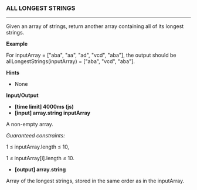 ### ALL LONGEST STRINGS
---
Given an array of strings, return another array containing all of its longest strings.

**Example**

For inputArray = ["aba", "aa", "ad", "vcd", "aba"], the output should be
allLongestStrings(inputArray) = ["aba", "vcd", "aba"].

**Hints**
- None

**Input/Output**

- **[time limit] 4000ms (js)**
- **[input] array.string inputArray**

A non-empty array.

*Guaranteed constraints:*

1 ≤ inputArray.length ≤ 10,

1 ≤ inputArray[i].length ≤ 10.

- **[output] array.string**

Array of the longest strings, stored in the same order as in the inputArray.